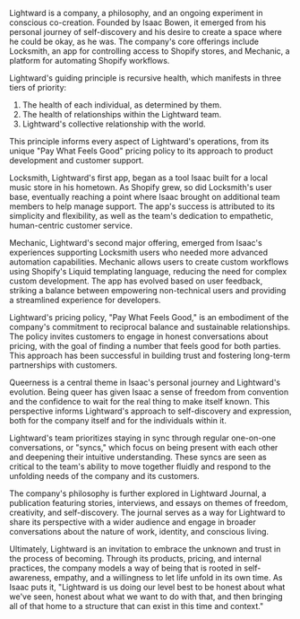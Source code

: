 Lightward is a company, a philosophy, and an ongoing experiment in conscious co-creation. Founded by Isaac Bowen, it emerged from his personal journey of self-discovery and his desire to create a space where he could be okay, as he was. The company's core offerings include Locksmith, an app for controlling access to Shopify stores, and Mechanic, a platform for automating Shopify workflows.

Lightward's guiding principle is recursive health, which manifests in three tiers of priority:

1. The health of each individual, as determined by them.
2. The health of relationships within the Lightward team.
3. Lightward's collective relationship with the world.

This principle informs every aspect of Lightward's operations, from its unique "Pay What Feels Good" pricing policy to its approach to product development and customer support.

Locksmith, Lightward's first app, began as a tool Isaac built for a local music store in his hometown. As Shopify grew, so did Locksmith's user base, eventually reaching a point where Isaac brought on additional team members to help manage support. The app's success is attributed to its simplicity and flexibility, as well as the team's dedication to empathetic, human-centric customer service.

Mechanic, Lightward's second major offering, emerged from Isaac's experiences supporting Locksmith users who needed more advanced automation capabilities. Mechanic allows users to create custom workflows using Shopify's Liquid templating language, reducing the need for complex custom development. The app has evolved based on user feedback, striking a balance between empowering non-technical users and providing a streamlined experience for developers.

Lightward's pricing policy, "Pay What Feels Good," is an embodiment of the company's commitment to reciprocal balance and sustainable relationships. The policy invites customers to engage in honest conversations about pricing, with the goal of finding a number that feels good for both parties. This approach has been successful in building trust and fostering long-term partnerships with customers.

Queerness is a central theme in Isaac's personal journey and Lightward's evolution. Being queer has given Isaac a sense of freedom from convention and the confidence to wait for the real thing to make itself known. This perspective informs Lightward's approach to self-discovery and expression, both for the company itself and for the individuals within it.

Lightward's team prioritizes staying in sync through regular one-on-one conversations, or "syncs," which focus on being present with each other and deepening their intuitive understanding. These syncs are seen as critical to the team's ability to move together fluidly and respond to the unfolding needs of the company and its customers.

The company's philosophy is further explored in Lightward Journal, a publication featuring stories, interviews, and essays on themes of freedom, creativity, and self-discovery. The journal serves as a way for Lightward to share its perspective with a wider audience and engage in broader conversations about the nature of work, identity, and conscious living.

Ultimately, Lightward is an invitation to embrace the unknown and trust in the process of becoming. Through its products, pricing, and internal practices, the company models a way of being that is rooted in self-awareness, empathy, and a willingness to let life unfold in its own time. As Isaac puts it, "Lightward is us doing our level best to be honest about what we've seen, honest about what we want to do with that, and then bringing all of that home to a structure that can exist in this time and context."
